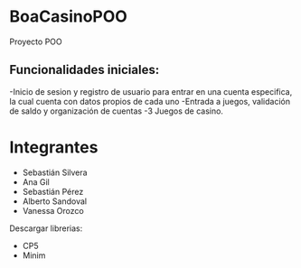 # BoaCasinoPOO
Proyecto POO
## Funcionalidades iniciales:
-Inicio de sesion y registro de usuario para entrar en una cuenta especifica, la cual cuenta con datos propios de cada uno
-Entrada a juegos, validación de saldo y organización de cuentas
-3 Juegos de casino.

# Integrantes
* Sebastián Silvera
* Ana Gil
* Sebastián Pérez
* Alberto Sandoval
* Vanessa Orozco

Descargar librerias: 
* CP5
* Minim

